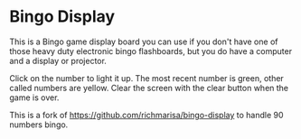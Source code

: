 # Bingo Display

This is a Bingo game display board you can use if you don't have one of those heavy duty electronic bingo flashboards, but you do have a computer and a display or projector. 

Click on the number to light it up.  The most recent number is green, other called numbers are yellow.  Clear the screen with the clear button when the game is over. 

This is a fork of https://github.com/richmarisa/bingo-display to handle 90 numbers bingo.
